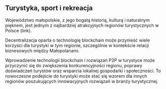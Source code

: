 ## Turystyka, sport i rekreacja

Województwo małopolskie, z jego bogatą historią, kulturą i naturalnym pięknem, jest jednym z najbardziej atrakcyjnych regionów turystycznych w Polsce (link). 

Decentralizacja oparta o technologię blockchain może przynieść wiele korzyści dla turystyki w tym regionie, szczególnie w kontekście relacji biznesowych między Małopolanami.

Wprowadzenie technologii blockchain i rozwiązań P2P w turystyce może przyczynić się do zwiększenia konkurencyjności regionu, poprawy doświadczeń turystów oraz wsparcia lokalnej gospodarki i społeczności. To nowoczesne podejście do turystyki może stać się wzorem dla innych regionów poszukujących innowacyjnych rozwiązań w branży turystycznej.
